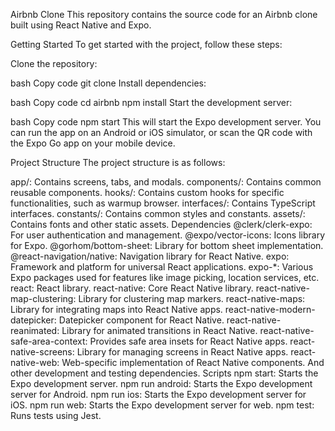 Airbnb Clone
This repository contains the source code for an Airbnb clone built using React Native and Expo.

Getting Started
To get started with the project, follow these steps:

Clone the repository:

bash
Copy code
git clone <repository-url>
Install dependencies:

bash
Copy code
cd airbnb
npm install
Start the development server:

bash
Copy code
npm start
This will start the Expo development server. You can run the app on an Android or iOS simulator, or scan the QR code with the Expo Go app on your mobile device.

Project Structure
The project structure is as follows:

app/: Contains screens, tabs, and modals.
components/: Contains common reusable components.
hooks/: Contains custom hooks for specific functionalities, such as warmup browser.
interfaces/: Contains TypeScript interfaces.
constants/: Contains common styles and constants.
assets/: Contains fonts and other static assets.
Dependencies
@clerk/clerk-expo: For user authentication and management.
@expo/vector-icons: Icons library for Expo.
@gorhom/bottom-sheet: Library for bottom sheet implementation.
@react-navigation/native: Navigation library for React Native.
expo: Framework and platform for universal React applications.
expo-*: Various Expo packages used for features like image picking, location services, etc.
react: React library.
react-native: Core React Native library.
react-native-map-clustering: Library for clustering map markers.
react-native-maps: Library for integrating maps into React Native apps.
react-native-modern-datepicker: Datepicker component for React Native.
react-native-reanimated: Library for animated transitions in React Native.
react-native-safe-area-context: Provides safe area insets for React Native apps.
react-native-screens: Library for managing screens in React Native apps.
react-native-web: Web-specific implementation of React Native components.
And other development and testing dependencies.
Scripts
npm start: Starts the Expo development server.
npm run android: Starts the Expo development server for Android.
npm run ios: Starts the Expo development server for iOS.
npm run web: Starts the Expo development server for web.
npm test: Runs tests using Jest.
